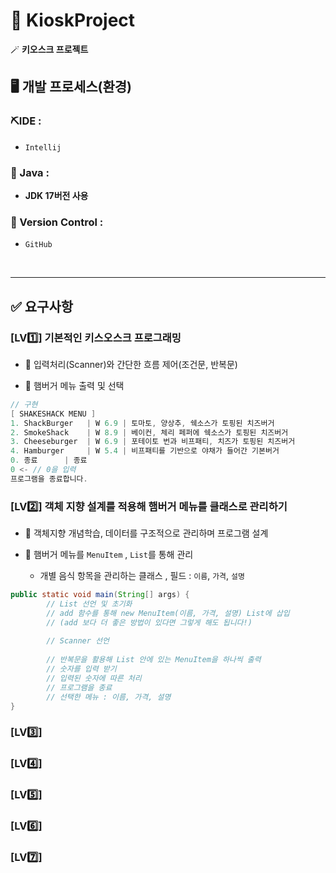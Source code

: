 # 🎩 KioskProject

🪄 **키오스크 프로젝트**

## 🖥️ 개발 프로세스(환경)

### ⛏️IDE :
- `Intellij`

### 📌 Java :
- **JDK 17버전 사용**

### 🔁 Version Control :
- `GitHub`


<br>
<hr>


##  ✅ 요구사항

### [LV1️⃣] 기본적인 키스오스크 프로그래밍

- 🎈 입력처리(Scanner)와 간단한 흐름 제어(조건문, 반복문)

- 🎈 햄버거 메뉴 출력 및 선택


```java
// 구현
[ SHAKESHACK MENU ]
1. ShackBurger   | W 6.9 | 토마토, 양상추, 쉑소스가 토핑된 치즈버거
2. SmokeShack    | W 8.9 | 베이컨, 체리 페퍼에 쉑소스가 토핑된 치즈버거
3. Cheeseburger  | W 6.9 | 포테이토 번과 비프패티, 치즈가 토핑된 치즈버거
4. Hamburger     | W 5.4 | 비프패티를 기반으로 야채가 들어간 기본버거
0. 종료      | 종료
0 <- // 0을 입력
프로그램을 종료합니다.
```


### [LV2️⃣] 객체 지향 설계를 적용해 햄버거 메뉴를 클래스로 관리하기

- 🎈 객체지향 개념학습, 데이터를 구조적으로 관리하며 프로그램 설계

- 🎈 햄버거 메뉴를 `MenuItem` , `List`를 통해 관리

  - 개별 음식 항목을 관리하는 클래스 , 필드 : `이름`, `가격`, `설명` 

```java
public static void main(String[] args) {
		// List 선언 및 초기화
		// add 함수를 통해 new MenuItem(이름, 가격, 설명) List에 삽입
		// (add 보다 더 좋은 방법이 있다면 그렇게 해도 됩니다!)
		
		// Scanner 선언
		
		// 반복문을 활용해 List 안에 있는 MenuItem을 하나씩 출력
		// 숫자를 입력 받기
		// 입력된 숫자에 따른 처리
        // 프로그램을 종료
        // 선택한 메뉴 : 이름, 가격, 설명
}
```

### [LV3️⃣]

### [LV4️⃣]

### [LV5️⃣]

### [LV6️⃣]

### [LV7️⃣]
